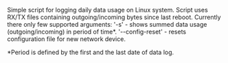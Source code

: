 Simple script for logging daily data usage on Linux system.
Script uses RX/TX files containing outgoing/incoming bytes since last reboot.
Currently there only few supported arguments:
'-s' - shows summed data usage (outgoing/incoming) in period of time*.
'--config-reset' - resets configuration file for new network device.

*Period is defined by the first and the last date of data log.